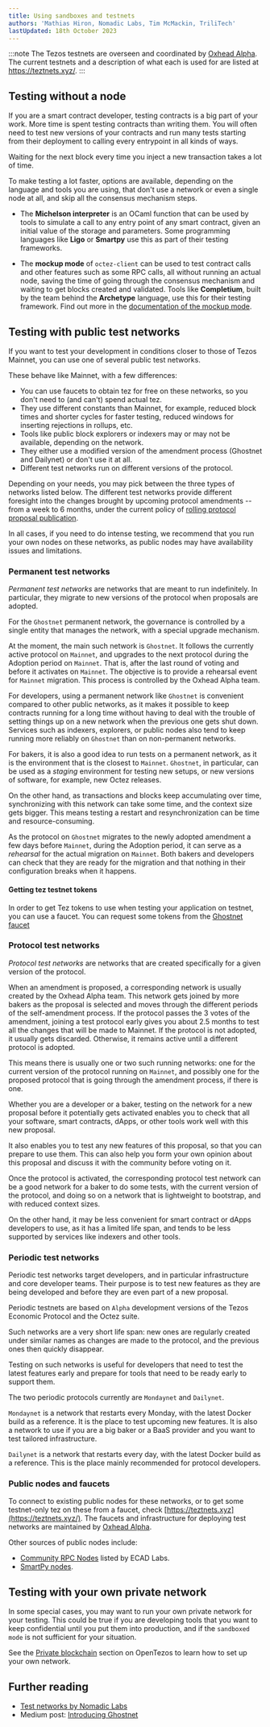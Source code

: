 ```yaml
---
title: Using sandboxes and testnets
authors: 'Mathias Hiron, Nomadic Labs, Tim McMackin, TriliTech'
lastUpdated: 18th October 2023
---
```


:::note
The Tezos testnets are overseen and coordinated by [Oxhead Alpha](https://oxheadalpha.com/). The current testnets and a description of what each is used for are listed at <https://teztnets.xyz/>.
:::

## Testing without a node

If you are a smart contract developer, testing contracts is a big part of your work. More time is spent testing contracts than writing them. You will often need to test new versions of your contracts and run many tests starting from their deployment to calling every entrypoint in all kinds of ways.

Waiting for the next block every time you inject a new transaction takes a lot of time.

To make testing a lot faster, options are available, depending on the language and tools you are using, that don't use a network or even a single node at all, and skip all the consensus mechanism steps.

- The **Michelson interpreter** is an OCaml function that can be used by tools to simulate a call to any entry point of any smart contract, given an initial value of the storage and parameters. Some programming languages like **Ligo** or **Smartpy** use this as part of their testing frameworks.

- The **mockup mode** of `octez-client` can be used to test contract calls and other features such as some RPC calls, all without running an actual node, saving the time of going through the consensus mechanism and waiting to get blocks created and validated. Tools like **Completium**, built by the team behind the **Archetype** language, use this for their testing framework. Find out more in the [documentation of the mockup mode](https://tezos.gitlab.io/user/mockup.html).

## Testing with public test networks

If you want to test your development in conditions closer to those of Tezos Mainnet, you can use one of several public test networks.

These behave like Mainnet, with a few differences:

- You can use faucets to obtain tez for free on these networks, so you don't need to (and can't) spend actual tez.
- They use different constants than Mainnet, for example, reduced block times and shorter cycles for faster testing, reduced windows for inserting rejections in rollups, etc.
- Tools like public block explorers or indexers may or may not be available, depending on the network.
- They either use a modified version of the amendment process (Ghostnet and Dailynet) or don't use it at all.
- Different test networks run on different versions of the protocol.

Depending on your needs, you may pick between the three types of networks listed below. The different test networks provide different foresight into the changes brought by upcoming protocol amendments -- from a week to 6 months, under the current policy of [rolling protocol proposal publication](https://research-development.nomadic-labs.com/regular-scheduling-for-our-tezos-proposals.html).

In all cases, if you need to do intense testing, we recommend that you run your own nodes on these networks, as public nodes may have availability issues and limitations.

### Permanent test networks

_Permanent test networks_ are networks that are meant to run indefinitely. In particular, they migrate to new versions of the protocol when proposals are adopted.

For the `Ghostnet` permanent network, the governance is controlled by a single entity that manages the network, with a special upgrade mechanism.

At the moment, the main such network is `Ghostnet`. It follows the currently active protocol on `Mainnet`, and upgrades to the next protocol during the Adoption period on `Mainnet`. That is, after the last round of voting and before it activates on `Mainnet`. The objective is to provide a rehearsal event for `Mainnet` migration. This process is controlled by the Oxhead Alpha team.

For developers, using a permanent network like `Ghostnet` is convenient compared to other public networks, as it makes it possible to keep contracts running for a long time without having to deal with the trouble of setting things up on a new network when the previous one gets shut down. Services such as indexers, explorers, or public nodes also tend to keep running more reliably on `Ghostnet` than on non-permanent networks.

For bakers, it is also a good idea to run tests on a permanent network, as it is the environment that is the closest to `Mainnet`. `Ghostnet`, in particular, can be used as a _staging_ environment for testing new setups, or new versions of software, for example, new Octez releases.

On the other hand, as transactions and blocks keep accumulating over time, synchronizing with this network can take some time, and the context size gets bigger. This means testing a restart and resynchronization can be time and resource-consuming.

As the protocol on `Ghostnet` migrates to the newly adopted amendment a few days before `Mainnet`, during the Adoption period, it can serve as a _rehearsal_ for the actual migration on `Mainnet`. Both bakers and developers can check that they are ready for the migration and that nothing in their configuration breaks when it happens.

#### Getting tez testnet tokens

In order to get Tez tokens to use when testing your application on testnet, you can use a faucet. You
can request some tokens from the [Ghostnet faucet](https://faucet.ghostnet.teztnets.xyz/)


### Protocol test networks

_Protocol test networks_ are networks that are created specifically for a given version of the protocol.

When an amendment is proposed, a corresponding network is usually created by the Oxhead Alpha team. This network gets joined by more bakers as the proposal is selected and moves through the different periods of the self-amendment process. If the protocol passes the 3 votes of the amendment, joining a test protocol early gives you about 2.5 months to test all the changes that will be made to Mainnet. If the protocol is not adopted, it usually gets discarded. Otherwise, it remains active until a different protocol is adopted.

This means there is usually one or two such running networks: one for the current version of the protocol running on `Mainnet`, and possibly one for the proposed protocol that is going through the amendment process, if there is one.

Whether you are a developer or a baker, testing on the network for a new proposal before it potentially gets activated enables you to check that all your software, smart contracts, dApps, or other tools work well with this new proposal.

It also enables you to test any new features of this proposal, so that you can prepare to use them. This can also help you form your own opinion about this proposal and discuss it with the community before voting on it.

Once the protocol is activated, the corresponding protocol test network can be a good network for a baker to do some tests, with the current version of the protocol, and doing so on a network that is lightweight to bootstrap, and with reduced context sizes.

On the other hand, it may be less convenient for smart contract or dApps developers to use, as it has a limited life span, and tends to be less supported by services like indexers and other tools.

### Periodic test networks

Periodic test networks target developers, and in particular infrastructure and core developer teams. Their purpose is to test new features as they are being developed and before they are even part of a new proposal.

Periodic testnets are based on `Alpha` development versions of the Tezos Economic Protocol and the Octez suite.

Such networks are a very short life span: new ones are regularly created under similar names as changes are made to the protocol, and the previous ones then quickly disappear.

Testing on such networks is useful for developers that need to test the latest features early and prepare for tools that need to be ready early to support them.

The two periodic protocols currently are `Mondaynet` and `Dailynet`.

`Mondaynet` is a network that restarts every Monday, with the latest Docker build as a reference. It is the place to test upcoming new features. It is also a network to use if you are a big baker or a BaaS provider and you want to test tailored infrastructure.

`Dailynet` is a network that restarts every day, with the latest Docker build as a reference. This is the place mainly recommended for protocol developers.

### Public nodes and faucets

To connect to existing public nodes for these networks, or to get some testnet-only tez on these from a faucet, check [https://teztnets.xyz](https://teztnets.xyz/). The faucets and infrastructure for deploying test networks are maintained by [Oxhead Alpha](https://www.oxheadalpha.com/).

Other sources of public nodes include:

- [Community RPC Nodes](https://tezostaquito.io/docs/rpc_nodes) listed by ECAD Labs.
- [SmartPy nodes](https://smartpy.io/nodes).

## Testing with your own private network

In some special cases, you may want to run your own private network for your testing. This could be true if you are developing tools that you want to keep confidential until you put them into production, and if the `sandboxed mode` is not sufficient for your situation.

See the [Private blockchain](https://opentezos.com/private) section on OpenTezos to learn how to set up your own network.

## Further reading

- [Test networks by Nomadic Labs](https://tezos.gitlab.io/introduction/test_networks.html)
- Medium post: [Introducing Ghostnet](https://medium.com/the-aleph/introducing-ghostnet-1bf39976e61f)
